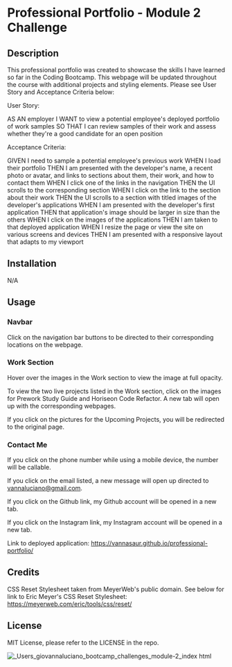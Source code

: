 # Professional Portfolio - Module 2 Challenge

## Description

This professional portfolio was created to showcase the skills I have learned so far in the Coding Bootcamp. This webpage will be updated throughout the course with additional projects and styling elements. Please see User Story and Acceptance Criteria below: 

User Story: 

AS AN employer
I WANT to view a potential employee's deployed portfolio of work samples
SO THAT I can review samples of their work and assess whether they're a good candidate for an open position

Acceptance Criteria:

GIVEN I need to sample a potential employee's previous work
WHEN I load their portfolio
THEN I am presented with the developer's name, a recent photo or avatar, and links to sections about them, their work, and how to contact them
WHEN I click one of the links in the navigation
THEN the UI scrolls to the corresponding section
WHEN I click on the link to the section about their work
THEN the UI scrolls to a section with titled images of the developer's applications
WHEN I am presented with the developer's first application
THEN that application's image should be larger in size than the others
WHEN I click on the images of the applications
THEN I am taken to that deployed application
WHEN I resize the page or view the site on various screens and devices
THEN I am presented with a responsive layout that adapts to my viewport

## Installation

N/A

## Usage

### Navbar

Click on the navigation bar buttons to be directed to their corresponding locations on the webpage.

### Work Section

Hover over the images in the Work section to view the image at full opacity.

To view the two live projects listed in the Work section, click on the images for Prework Study Guide and Horiseon Code Refactor. A new tab will open up with the corresponding webpages. 

If you click on the pictures for the Upcoming Projects, you will be redirected to the original page.

### Contact Me

If you click on the phone number while using a mobile device, the number will be callable. 

If you click on the email listed, a new message will open up directed to vannaluciano@gmail.com.

If you click on the Github link, my Github account will be opened in a new tab. 

If you click on the Instagram link, my Instagram account will be opened in a new tab.

Link to deployed application: https://vannasaur.github.io/professional-portfolio/

## Credits

CSS Reset Stylesheet taken from MeyerWeb's public domain. See below for link to Eric Meyer's CSS Reset Stylesheet: https://meyerweb.com/eric/tools/css/reset/

## License

MIT License, please refer to the LICENSE in the repo.


![_Users_giovannaluciano_bootcamp_challenges_module-2_index html](https://github.com/Vannasaur/module-2-professional-portfolio/assets/141793843/d100ee54-d8c0-4e2c-9fe3-34c3f38e102d)
